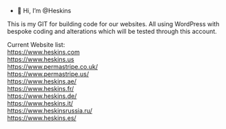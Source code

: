- 👋 Hi, I’m @Heskins

This is my GIT for building code for our websites. All using WordPress with bespoke coding and alterations which will be tested through this account.<br />

<!---
Heskins/Heskins is a ✨ special ✨ repository because its `README.md` (this file) appears on your GitHub profile.
You can click the Preview link to take a look at your changes.
--->

Current Website list:<br />
https://www.heskins.com<br />
https://www.heskins.us<br />
https://www.permastripe.co.uk/<br />
https://www.permastripe.us/<br />
https://www.heskins.ae/<br />
https://www.heskins.fr/<br />
https://www.heskins.de/<br />
https://www.heskins.it/<br />
https://www.heskinsrussia.ru/<br />
https://www.heskins.es/<br />
